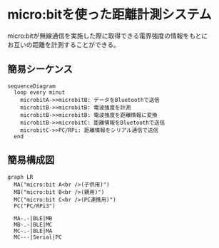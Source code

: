 # micro:bitを使った距離計測システム

micro:bitが無線通信を実施した際に取得できる電界強度の情報をもとに  
お互いの距離を計測することができる。

## 簡易シーケンス

```mermaid
sequenceDiagram
  loop every minut
    microbitA->>microbitB: データをBluetoothで送信
    microbitB->>microbitB: 電波強度を計測
    microbitB->>microbitB: 電波強度を距離情報に変換
    microbitB->>microbitC: 距離情報をBluetoothで送信
    microbitC->>PC/RPi: 距離情報をシリアル通信で送信
  end
```

## 簡易構成図

```mermaid
graph LR
  MA("micro:bit A<br />(子供用)")
  MB("micro:bit B<br />(親用)")
  MC("micro:bit C<br />(PC連携用)")
  PC("PC/RPi3")

  MA-.-|BLE|MB
  MB-.-|BLE|MC
  MC-.-|BLE|MA
  MC---|Serial|PC
```
